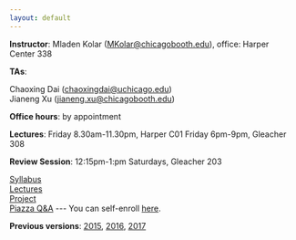 ```yaml
---
layout: default
---
```


**Instructor**: Mladen Kolar ([MKolar@chicagobooth.edu](mailto:MKolar@chicagobooth.edu)), office: Harper Center 338   

**TAs**:

  Chaoxing Dai ([chaoxingdai@uchicago.edu](mailto:chaoxingdai@uchicago.edu))    
  Jianeng Xu ([jianeng.xu@chicagobooth.edu](mailto:jianeng.xu@chicagobooth.edu))    


**Office hours**: by appointment  

**Lectures**:
Friday 8.30am-11.30pm, Harper C01
Friday 6pm-9pm, Gleacher 308

**Review Session**: 12:15pm-1:pm Saturdays, Gleacher 203

[Syllabus](syllabus)  
[Lectures](lectures)  
[Project](project)  
[Piazza Q&A](https://piazza.com/chicagobooth/winter2019/bus41204/home)  --- You can self-enroll [here](https://piazza.com/chicagobooth/winter2019/bus41204).

**Previous versions**: [2015](https://chicagoboothml.github.io/MachineLearning_Fall2015/),
[2016](https://chicagoboothml.github.io/ML2016/),
[2017](https://chicagoboothml.github.io/ML2017/)
